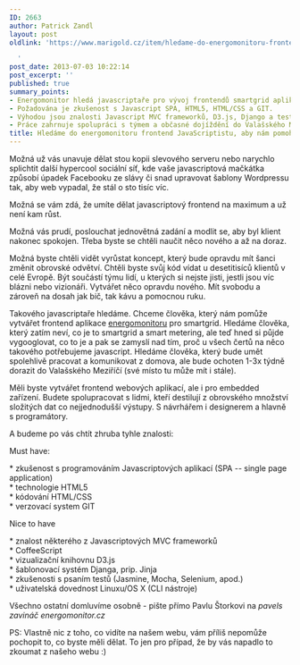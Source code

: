 ```yaml
---
ID: 2663
author: Patrick Zandl
layout: post
oldlink: 'https://www.marigold.cz/item/hledame-do-energomonitoru-frontend-javascriptistu-aby-nam-pomohl-zmenit-energetiku

  '
post_date: 2013-07-03 10:22:14
post_excerpt: ''
published: true
summary_points:
- Energomonitor hledá javascriptaře pro vývoj frontendů smartgrid aplikací.
- Požadována je zkušenost s Javascript SPA, HTML5, HTML/CSS a GIT.
- Výhodou jsou znalosti Javascript MVC frameworků, D3.js, Django a testování.
- Práce zahrnuje spolupráci s týmem a občasné dojíždění do Valašského Meziříčí.
title: Hledáme do energomonitoru frontend JavaScriptistu, aby nám pomohl změnit energetiku
---
```


<p>Možná už vás unavuje dělat stou kopii slevového serveru nebo narychlo splichtit další hypercool sociální síť, kde vaše javascriptová mačkátka způsobí úpadek Facebooku ze slávy či snad upravovat šablony Wordpressu tak, aby web vypadal, že stál o sto tisíc víc.</p>


<p>Možná se vám zdá, že umíte dělat javascriptový frontend na maximum a už není kam růst.</p>

<p>Možná vás prudí, poslouchat jednovětná zadání a modlit se, aby byl klient nakonec spokojen. Třeba byste se chtěli naučit něco nového a až na doraz.</p>

<p>Možná byste chtěli vidět vyrůstat koncept, který bude opravdu mít šanci změnit obrovské odvětví. Chtěli byste svůj kód vídat u desetitisíců klientů v celé Evropě. Být součástí týmu lidí, u kterých si nejste jisti, jestli jsou víc blázni nebo vizionáři. Vytvářet něco opravdu nového. Mít svobodu a zároveň na dosah jak bič, tak kávu a pomocnou ruku.</p>

<p>Takového javascriptaře hledáme. Chceme člověka, který nám pomůže vytvářet frontend aplikace <a href="http://www.energomonitor.cz">energomonitoru</a> pro smartgrid. Hledáme člověka, který zatím neví, co je to smartgrid a smart metering, ale teď hned si půjde vygooglovat, co to je a pak se zamyslí nad tím, proč u všech čertů na něco takového potřebujeme javascript. Hledáme člověka, který bude umět spolehlivě pracovat a komunikovat z domova, ale bude ochoten 1-3x týdně dorazit do Valašského Meziříčí (své místo tu může mít i stále).</p>

<p>Měli byste vytvářet frontend webových aplikací, ale i pro embedded zařízení. Budete spolupracovat s lidmi, kteří destilují z obrovského množství složitých dat co nejjednodušší výstupy. S návrhářem i designerem a hlavně s programátory.</p>

<p>A budeme po vás chtít zhruba tyhle znalosti:</p>

<p>Must have:</p>

<p>* zkušenost s programováním Javascriptových aplikací (SPA -- single page application)<br />* technologie HTML5<br />* kódování HTML/CSS<br />* verzovací system GIT</p>

<p>Nice to have</p>

<p>* znalost některého z Javascriptových MVC frameworků<br />* CoffeeScript<br />* vizualizační knihovnu D3.js<br />* šablonovací systém Djanga, prip. Jinja<br />* zkušenosti s psaním testů (Jasmine, Mocha, Selenium, apod.)<br />* uživatelská dovednost Linuxu/OS X (CLI nástroje)</p>

<p>Všechno ostatní domluvíme osobně - pište přímo Pavlu Štorkovi na <em>pavels zavináč energomonitor.cz</em></p>

<p>PS: Vlastně nic z toho, co vidíte na našem webu, vám příliš nepomůže pochopit to, co byste měli dělat. To jen pro případ, že by vás napadlo to zkoumat z našeho webu :)</p>